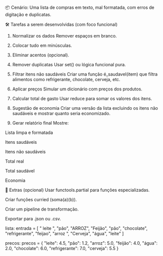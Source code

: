 📦 Cenário:
Uma lista de compras em texto,  mal formatada, com erros de digitação e duplicatas.

🛠️ Tarefas a serem desenvolvidas (com foco funcional)
1. Normalizar os dados
Remover espaços em branco.

2. Colocar tudo em minúsculas.

3. Eliminar acentos (opcional).

4. Remover duplicatas
Usar set() ou lógica funcional pura.

5. Filtrar itens não saudáveis
Criar uma função é_saudavel(item) que filtra alimentos como refrigerante, chocolate, cerveja, etc.

6. Aplicar preços
Simular um dicionário com preços dos produtos.

7. Calcular total de gasto
Usar reduce para somar os valores dos itens.

8. Sugestão de economia
Criar uma versão da lista excluindo os itens não saudáveis e mostrar quanto seria economizado.

9. Gerar relatório final
Mostre:

Lista limpa e formatada

Itens saudáveis

Itens não saudáveis

Total real

Total saudável

Economia

🚀 Extras (opcional)
Usar functools.partial para funções especializadas.

Criar funções curried (soma(a)(b)).

Criar um pipeline de transformação.

Exportar para .json ou .csv.

lista:
entrada = [
    "  leite  ", "pão", "ARROZ", "Feijão", "pão", "chocolate", "refrigerante", 
    "feijao", "arroz ", "Cerveja", "água", "leite"
]

precos:
precos = {
    "leite": 4.5,
    "pão": 1.2,
    "arroz": 5.0,
    "feijão": 4.0,
    "água": 2.0,
    "chocolate": 6.0,
    "refrigerante": 7.0,
    "cerveja": 5.5
}

